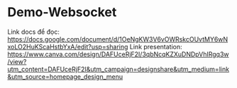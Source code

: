 # Demo-Websocket

Link docs để đọc: https://docs.google.com/document/d/1OeNgKW3V6vOWRskcOUvtMY6wNxoLO2HuKScaHstbYxA/edit?usp=sharing
Link presentation: https://www.canva.com/design/DAFUceRjF2I/3qbNcqKZXuDNDpVhIRgq3w/view?utm_content=DAFUceRjF2I&utm_campaign=designshare&utm_medium=link&utm_source=homepage_design_menu

